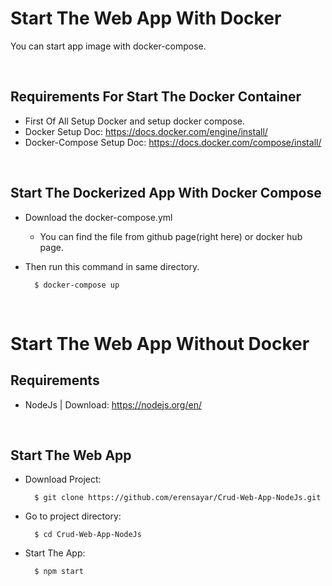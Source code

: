 # Start The Web App With Docker
You can start app image with docker-compose.

<br>

## Requirements For Start The Docker Container

* First Of All Setup Docker and setup docker compose.
* Docker Setup Doc: https://docs.docker.com/engine/install/
* Docker-Compose Setup Doc: https://docs.docker.com/compose/install/

<br>

## Start The Dockerized App With Docker Compose
* Download the docker-compose.yml
 
  * You can find the file from github page(right here) or docker hub page. 

* Then run this command in same directory.

        $ docker-compose up

<br>


# Start The Web App Without Docker

## Requirements 

* NodeJs | Download: https://nodejs.org/en/

<br>

## Start The Web App
* Download Project:

        $ git clone https://github.com/erensayar/Crud-Web-App-NodeJs.git

* Go to project directory:

        $ cd Crud-Web-App-NodeJs

* Start The App:

        $ npm start

